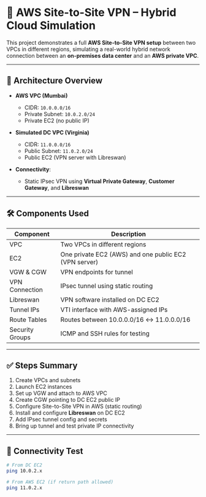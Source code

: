 # 🔐 AWS Site-to-Site VPN – Hybrid Cloud Simulation

This project demonstrates a full **AWS Site-to-Site VPN setup** between two VPCs in different regions, simulating a real-world hybrid network connection between an **on-premises data center** and an **AWS private VPC**.

---

## 📌 Architecture Overview

- **AWS VPC (Mumbai)**  
  - CIDR: `10.0.0.0/16`  
  - Private Subnet: `10.0.2.0/24`  
  - Private EC2 (no public IP)

- **Simulated DC VPC (Virginia)**  
  - CIDR: `11.0.0.0/16`  
  - Public Subnet: `11.0.2.0/24`  
  - Public EC2 (VPN server with Libreswan)

- **Connectivity**:  
  - Static IPsec VPN using **Virtual Private Gateway**, **Customer Gateway**, and **Libreswan**

---

## 🛠️ Components Used

| Component | Description |
|----------|-------------|
| VPC | Two VPCs in different regions |
| EC2 | One private EC2 (AWS) and one public EC2 (VPN server) |
| VGW & CGW | VPN endpoints for tunnel |
| VPN Connection | IPsec tunnel using static routing |
| Libreswan | VPN software installed on DC EC2 |
| Tunnel IPs | VTI interface with AWS-assigned IPs |
| Route Tables | Routes between 10.0.0.0/16 ↔ 11.0.0.0/16 |
| Security Groups | ICMP and SSH rules for testing |

---

## ✅ Steps Summary

1. Create VPCs and subnets
2. Launch EC2 instances
3. Set up VGW and attach to AWS VPC
4. Create CGW pointing to DC EC2 public IP
5. Configure Site-to-Site VPN in AWS (static routing)
6. Install and configure **Libreswan** on DC EC2
7. Add IPsec tunnel config and secrets
8. Bring up tunnel and test private IP connectivity

---

## 🧪 Connectivity Test

```bash
# From DC EC2
ping 10.0.2.x

# From AWS EC2 (if return path allowed)
ping 11.0.2.x
